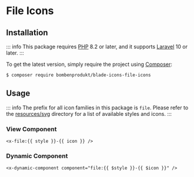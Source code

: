 # File Icons

## Installation

::: info
This package requires [PHP](https://www.php.net/) 8.2 or later, and it supports [Laravel](https://laravel.com/) 10 or later.
:::

To get the latest version, simply require the project using [Composer](https://getcomposer.org/):

```bash
$ composer require bombenprodukt/blade-icons-file-icons
```

## Usage

::: info
The prefix for all icon families in this package is `file`. Please refer to the [resources/svg](https://github.com/faustbrian/blade-icons-file-icons/tree/main/resources/svg) directory for a list of available styles and icons.
:::

### View Component

```blade
<x-file:{{ style }}-{{ icon }} />
```

### Dynamic Component

```blade
<x-dynamic-component component="file:{{ $style }}-{{ $icon }}" />
```
